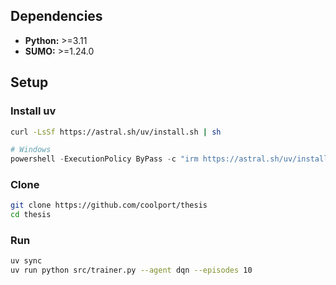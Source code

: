 ## Dependencies

*   **Python:** >=3.11
*   **SUMO:** >=1.24.0
## Setup

### Install uv

```bash
curl -LsSf https://astral.sh/uv/install.sh | sh 
```

```powershell
# Windows
powershell -ExecutionPolicy ByPass -c "irm https://astral.sh/uv/install.ps1 | iex" 
```

### Clone
```bash
git clone https://github.com/coolport/thesis
cd thesis
```

### Run
```bash
uv sync
uv run python src/trainer.py --agent dqn --episodes 10
```

